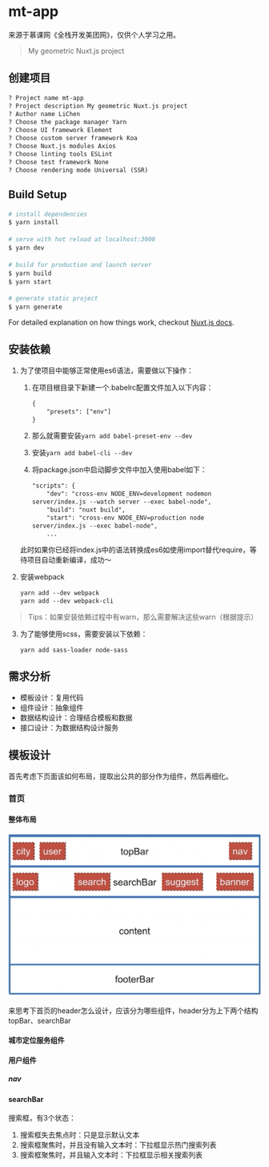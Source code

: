 # mt-app

来源于慕课网《全栈开发美团网》，仅供个人学习之用。

> My geometric Nuxt.js project

## 创建项目

```
? Project name mt-app
? Project description My geometric Nuxt.js project
? Author name LiChen
? Choose the package manager Yarn
? Choose UI framework Element
? Choose custom server framework Koa
? Choose Nuxt.js modules Axios
? Choose linting tools ESLint
? Choose test framework None
? Choose rendering mode Universal (SSR)
```

## Build Setup

``` bash
# install dependencies
$ yarn install

# serve with hot reload at localhost:3000
$ yarn dev

# build for production and launch server
$ yarn build
$ yarn start

# generate static project
$ yarn generate
```

For detailed explanation on how things work, checkout [Nuxt.js docs](https://nuxtjs.org).

## 安装依赖

1. 为了使项目中能够正常使用es6语法，需要做以下操作：

   1. 在项目根目录下新建一个.babelrc配置文件加入以下内容：

      ```
      {
          "presets": ["env"]
      }
      ```

   2. 那么就需要安装`yarn add babel-preset-env --dev`

   3. 安装`yarn add babel-cli --dev `

   4. 将package.json中启动脚步文件中加入使用babel如下：

      ```
      "scripts": {
          "dev": "cross-env NODE_ENV=development nodemon server/index.js --watch server --exec babel-node",
          "build": "nuxt build",
          "start": "cross-env NODE_ENV=production node server/index.js --exec babel-node",
          ...
      ```

   此时如果你已经将index.js中的语法转换成es6如使用import替代require，等待项目自动重新编译，成功～

2. 安装webpack

   ```
   yarn add --dev webpack
   yarn add --dev webpack-cli
   ```

> Tips：如果安装依赖过程中有warn，那么需要解决这些warn（根据提示）

3. 为了能够使用scss，需要安装以下依赖：

   ```
   yarn add sass-loader node-sass
   ```


## 需求分析

- 模板设计：复用代码
- 组件设计：抽象组件
- 数据结构设计：合理结合模板和数据 
- 接口设计：为数据结构设计服务

## 模板设计

首先考虑下页面该如何布局，提取出公共的部分作为组件，然后再细化。

### 首页

#### 整体布局

![](https://raw.githubusercontent.com/xiaxinandye/GitImage/master/mt-app/20190828143541.png)

来思考下首页的header怎么设计，应该分为哪些组件，header分为上下两个结构topBar、searchBar

#### 城市定位服务组件

#### 用户组件

##### nav

#### searchBar

搜索框，有3个状态：

1. 搜索框失去焦点时：只是显示默认文本
2. 搜索框聚焦时，并且没有输入文本时：下拉框显示热门搜索列表
3. 搜索框聚焦时，并且输入文本时：下拉框显示相关搜索列表



